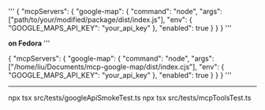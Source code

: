 '''
{
  "mcpServers": {
    "google-map": {
      "command": "node",
      "args": ["path/to/your/modified/package/dist/index.js"],
      "env": {
        "GOOGLE_MAPS_API_KEY": "your_api_key"
      },
      "enabled": true
    }
  }
}
'''


**on Fedora**
'''

{
  "mcpServers": {
    "google-map": {
      "command": "node",
      "args": ["/home/liu/Documents/mcp-google-map/dist/index.cjs"],
      "env": {
        "GOOGLE_MAPS_API_KEY": "your_api_key"
      },
      "enabled": true
    }
  }
}
'''

---
npx tsx src/tests/googleApiSmokeTest.ts
npx tsx src/tests/mcpToolsTest.ts